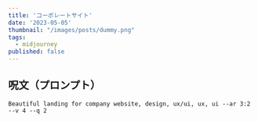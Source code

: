 ```yaml
---
title: 'コーポレートサイト'
date: '2023-05-05'
thumbnail: "/images/posts/dummy.png"
tags:
  - midjourney
published: false
---
```


## 呪文（プロンプト）
```
Beautiful landing for company website, design, ux/ui, ux, ui --ar 3:2 --v 4 --q 2
```